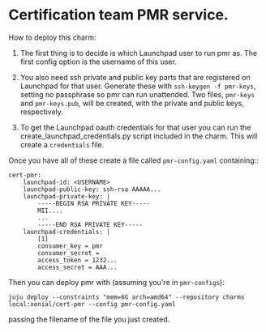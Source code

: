 Certification team PMR service.
===============================

How to deploy this charm:

1. The first thing is to decide is which Launchpad user to run pmr as. The
   first config option is the username of this user.

2. You also need ssh private and public key parts that are registered on
   Launchpad for that user. Generate these with `ssh-keygen -f pmr-keys`,
   setting no passphrase so pmr can run unattended. Two files, `pmr-keys`
   and `pmr-keys.pub`, will be created, with the private and public keys,
   respectively.

3. To get the Launchpad oauth credentials for that user you can run the
   create_launchpad_credentials.py script included in the charm. This will
   create a `credentials` file.

Once you have all of these create a file called `pmr-config.yaml`
containing::

    cert-pmr:
        launchpad-id: <USERNAME>
        launchpad-public-key: ssh-rsa AAAAA...
        launchpad-private-key: |
            -----BEGIN RSA PRIVATE KEY-----
            MII....
            ...
            -----END RSA PRIVATE KEY-----
        launchpad-credentials: |
            [1]
            consumer_key = pmr
            consumer_secret =
            access_token = 1232...
            access_secret = AAA...

Then you can deploy pmr with (assuming you're in `pmr-configs`):

    juju deploy --constraints "mem=6G arch=amd64" --repository charms local:xenial/cert-pmr --config pmr-config.yaml

passing the filename of the file you just created.

[1]: https://github.com/checkbox/pmr-configs
